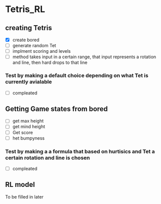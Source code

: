 # Tetris_RL

## creating Tetris
- [x] create bored
- [ ] generate random Tet 
- [ ] implment scoring and levels 
- [ ] method takes input in a certain range, that input represents a rotation and line, then hard drops to that line
### Test by making a default choice depending on what Tet is currently avialable 
- [ ] compleated

## Getting Game states from bored 
- [ ] get max height
- [ ] get mind height
- [ ] Get score 
- [ ] het bumpyness 
### Test by making a a formula that based on hurtisics and Tet a certain rotation and line is chosen
- [ ] compleated

## RL model
To be filled in later 
